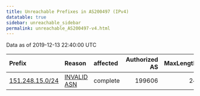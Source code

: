 ```yaml
---
title: Unreachable Prefixes in AS200497 (IPv4)
datatable: true
sidebar: unreachable_sidebar
permalink: unreachable_AS200497-v4.html
---
```


Data as of 2019-12-13 22:40:00 UTC


<div class="datatable-begin"></div>

| Prefix                                                   | Reason                                                                                                  | affected   |   Authorized AS |   MaxLength | Anchor                                         |   unreachable /24s |
|:---------------------------------------------------------|:--------------------------------------------------------------------------------------------------------|:-----------|----------------:|------------:|:-----------------------------------------------|-------------------:|
| [151.248.15.0/24](https://stat.ripe.net/151.248.15.0/24) | [INVALID ASN](https://rpki-validator.ripe.net/announcement-preview?asn=AS200497&prefix=151.248.15.0/24) | complete   |          199606 |          24 | [RIPE](unreachable_RIPE_NCC_RPKI_Root-v4.html) |                  1 |

<div class="datatable-end"></div>